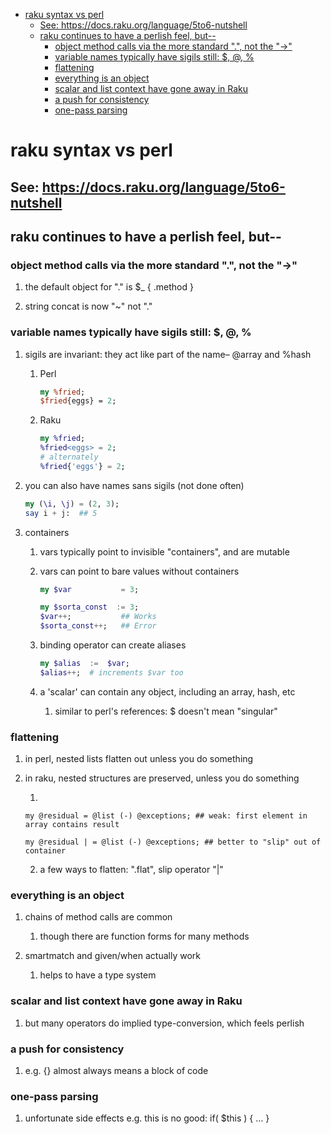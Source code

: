 - [raku syntax vs perl](#orgd8da70c)
  - [See: <https://docs.raku.org/language/5to6-nutshell>](#org656fc20)
  - [raku continues to have a perlish feel, but--](#org9aafd45)
    - [object method calls via the more standard ".", not the "->"](#org854f55e)
    - [variable names typically have sigils still: $, @, %](#org510d5c9)
    - [flattening](#org59918b8)
    - [everything is an object](#org2a4bb2a)
    - [scalar and list context have gone away in Raku](#orga033c74)
    - [a push for consistency](#org07af7a3)
    - [one-pass parsing](#org22a9ae4)


<a id="orgd8da70c"></a>

# raku syntax vs perl


<a id="org656fc20"></a>

## See: <https://docs.raku.org/language/5to6-nutshell>


<a id="org9aafd45"></a>

## raku continues to have a perlish feel, but--


<a id="org854f55e"></a>

### object method calls via the more standard ".", not the "->"

1.  the default object for "." is $\_    {  .method  }

2.  string concat is now "~" not "."


<a id="org510d5c9"></a>

### variable names typically have sigils still: $, @, %

1.  sigils are invariant:  they act like part of the name&#x2013; @array and %hash

    1.  Perl
    
        ```perl
        my %fried;
        $fried{eggs} = 2;
        ```
    
    2.  Raku
    
        ```raku
        my %fried;
        %fried<eggs> = 2;
        # alternately
        %fried{'eggs'} = 2;
        ```

2.  you can also have names sans sigils (not done often)

    ```raku
    my (\i, \j) = (2, 3);
    say i + j:  ## 5
    ```

3.  containers

    1.  vars typically point to invisible "containers", and are mutable
    
    2.  vars can point to bare values without containers
    
        ```raku
        my $var           = 3;
        
        my $sorta_const  := 3;
        $var++;           ## Works
        $sorta_const++;   ## Error
        ```
    
    3.  binding operator can create aliases
    
        ```raku
        my $alias  :=  $var;  
        $alias++;  # increments $var too
        ```
    
    4.  a 'scalar' can contain any object, including an array, hash, etc
    
        1.  similar to perl's references: $ doesn't mean "singular"


<a id="org59918b8"></a>

### flattening

1.  in perl, nested lists flatten out unless you do something

2.  in raku, nested structures are preserved, unless you do something

    1.  
    
        my @residual = @list (-) @exceptions; ## weak: first element in array contains result
        
        my @residual | = @list (-) @exceptions; ## better to "slip" out of container
    
    2.  a few ways to flatten: ".flat", slip operator "|"


<a id="org2a4bb2a"></a>

### everything is an object

1.  chains of method calls are common

    1.  though there are function forms for many methods

2.  smartmatch and given/when actually work

    1.  helps to have a type system


<a id="orga033c74"></a>

### scalar and list context have gone away in Raku

1.  but many operators do implied type-conversion, which feels perlish


<a id="org07af7a3"></a>

### a push for consistency

1.  e.g. {} almost always means a block of code


<a id="org22a9ae4"></a>

### one-pass parsing

1.  unfortunate side effects e.g. this is no good: if( $this ) { &#x2026; }
